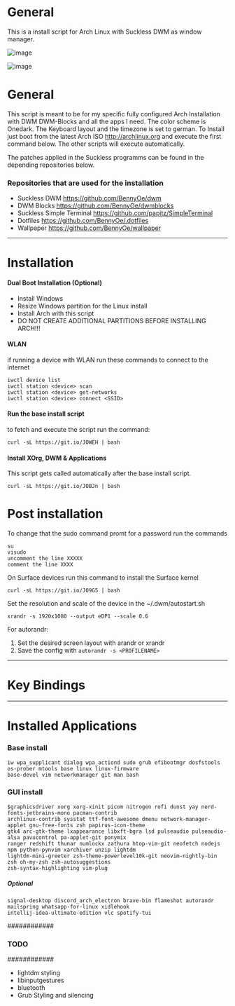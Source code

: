 # General
This is a install script for Arch Linux with Suckless DWM as window manager.

![image](https://user-images.githubusercontent.com/45036971/115892305-52037380-a457-11eb-8ccf-3f60da59f79b.png)

![image](https://user-images.githubusercontent.com/45036971/115956284-4322cc80-a4fc-11eb-8642-418093973a5b.png)



# General
This script is meant to be for my specific fully configured Arch Installation with DWM DWM-Blocks and all the apps I need. The color scheme is Onedark. The Keyboard layout and the timezone is set to german. To Install just boot from the latest Arch ISO http://archlinux.org and execute the first command below. The other scripts will execute automatically.

The patches applied in the Suckless programms can be found in the depending repositories below.

### Repositories that are used for the installation
- Suckless DWM https://github.com/BennyOe/dwm
- DWM Blocks https://github.com/BennyOe/dwmblocks
- Suckless Simple Terminal https://github.com/papitz/SimpleTerminal
- Dotfiles https://github.com/BennyOe/.dotfiles
- Wallpaper https://github.com/BennyOe/wallpaper

-----------------

# Installation

#### Dual Boot Installation (Optional)
- Install Windows 
- Resize Windows partition for the Linux install
- Install Arch with this script
- DO NOT CREATE ADDITIONAL PARTITIONS BEFORE INSTALLING ARCH!!!

#### WLAN
if running a device with WLAN run these commands to connect to the internet

    iwctl device list
    iwctl station <device> scan
    iwctl station <device> get-networks
    iwctl station <device> connect <SSID>

#### Run the base install script
to fetch and execute the script run the command:
    
    curl -sL https://git.io/JOWEH | bash

#### Install XOrg, DWM & Applications
This script gets called automatically after the base install script. 

    curl -sL https://git.io/JOBJn | bash
    
# Post installation
To change that the sudo command promt for a password run the commands

    su
    visudo
    uncomment the line XXXXX
    comment the line XXXX

On Surface devices run this command to install the Surface kernel

    curl -sL https://git.io/JO9G5 | bash
    
Set the resolution and scale of the device in the ~/.dwm/autostart.sh

    xrandr -s 1920x1080 --output eDP1 --scale 0.6
    
For autorandr:
1. Set the desired screen layout with arandr or xrandr
2. Save the config with `autorandr -s <PROFILENAME>`
    
-------------------

# Key Bindings

------------------

# Installed Applications 
### Base install
    iw wpa_supplicant dialog wpa_actiond sudo grub efibootmgr dosfstools os-prober mtools base linux linux-firmware 
    base-devel vim networkmanager git man bash

### GUI install
    $graphicsdriver xorg xorg-xinit picom nitrogen rofi dunst yay nerd-fonts-jetbrains-mono pacman-contrib 
    archlinux-contrib sysstat ttf-font-awesome dmenu network-manager-applet gnu-free-fonts zsh papirus-icon-theme 
    gtk4 arc-gtk-theme lxappearance libxft-bgra lsd pulseaudio pulseaudio-alsa pavucontrol pa-applet-git ponymix 
    ranger redshift thunar numlockx zathura htop-vim-git neofetch nodejs npm python-pynvim xarchiver unzip lightdm 
    lightdm-mini-greeter zsh-theme-powerlevel10k-git neovim-nightly-bin zsh oh-my-zsh zsh-autosuggestions 
    zsh-syntax-highlighting vim-plug
    
##### Optional
    signal-desktop discord_arch_electron brave-bin flameshot autorandr mailspring whatsapp-for-linux xidlehook 
    intellij-idea-ultimate-edition vlc spotify-tui


############
### TODO ###
############

- lightdm styling
- libinputgestures
- bluetooth
- Grub Styling and silencing


